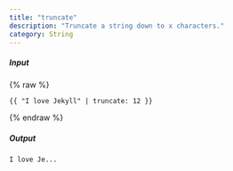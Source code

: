 ```yaml
---
title: "truncate"
description: "Truncate a string down to x characters."
category: String
---
```

##### Input
{% raw %}
~~~liquid
{{ "I love Jekyll" | truncate: 12 }}
~~~
{% endraw %}

##### Output

~~~html
I love Je...
~~~
